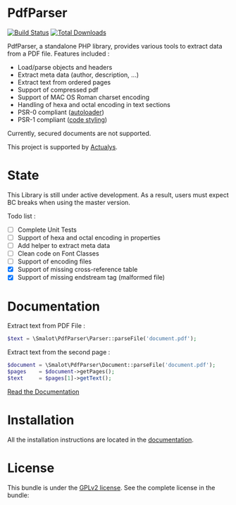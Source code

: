 PdfParser
=========

[![Build Status](https://travis-ci.org/smalot/pdfparser.png?branch=master)](https://travis-ci.org/smalot/pdfparser)
[![Total Downloads](https://poser.pugx.org/smalot/pdfparser/downloads.png)](https://packagist.org/packages/smalot/pdfparser)

PdfParser, a standalone PHP library, provides various tools to extract data from a PDF file.
Features included :

- Load/parse objects and headers
- Extract meta data (author, description, ...)
- Extract text from ordered pages
- Support of compressed pdf
- Support of MAC OS Roman charset encoding
- Handling of hexa and octal encoding in text sections
- PSR-0 compliant ([autoloader](https://github.com/php-fig/fig-standards/blob/master/accepted/PSR-0.md))
- PSR-1 compliant ([code styling](https://github.com/php-fig/fig-standards/blob/master/accepted/PSR-1-basic-coding-standard.md))

Currently, secured documents are not supported.

This project is supported by [Actualys](http://www.actualys.com).

State
=====

This Library is still under active development. As a result, users must expect BC breaks when using the master version.

Todo list :
- [ ] Complete Unit Tests
- [ ] Support of hexa and octal encoding in properties
- [ ] Add helper to extract meta data
- [ ] Clean code on Font Classes
- [ ] Support of encoding files
- [X] Support of missing cross-reference table
- [X] Support of missing endstream tag (malformed file)

Documentation
=============

Extract text from PDF File :
```php
$text = \Smalot\PdfParser\Parser::parseFile('document.pdf');
```

Extract text from the second page :
```php
$document = \Smalot\PdfParser\Document::parseFile('document.pdf');
$pages    = $document->getPages();
$text     = $pages[1]->getText();
```

[Read the Documentation](https://github.com/smalot/pdfparser/blob/master/doc)

Installation
============

All the installation instructions are located in the [documentation](https://github.com/smalot/pdfparser/blob/master/doc).

License
=======

This bundle is under the [GPLv2 license](https://github.com/smalot/pdfparser/blob/master/LICENSE). See the complete license in the bundle:

